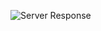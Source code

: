 ![Server Response](https://github.com/jadaunabhishek/ra2111031010023/assets/103330752/d99c7a58-f164-42a7-a273-65206b2055f7)



